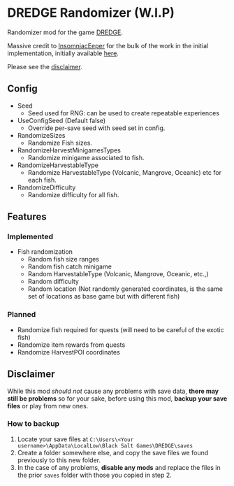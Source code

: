 # DREDGE Randomizer (W.I.P)

Randomizer mod for the game [DREDGE](https://store.steampowered.com/app/1562430/DREDGE/).

Massive credit to [InsomniacEeper](https://github.com/insomniac-eeper) for the bulk of the work in the initial implementation, initially available [here](https://github.com/SloopyNoSleep/DredgeWinchMods).

Please see the [disclaimer](#disclaimer).

## Config
* Seed
   * Seed used for RNG: can be used to create repeatable experiences
* UseConfigSeed (Default false)
   * Override per-save seed with seed set in config.
* RandomizeSizes
   * Randomize Fish sizes.
* RandomizeHarvestMinigamesTypes
   * Randomize minigame associated to fish.
* RandomizeHarvestableType
   * Randomize HarvestableType (Volcanic, Mangrove, Oceanic) etc for each fish.
* RandomizeDifficulty
   * Randomize difficulty for all fish.

## Features
### Implemented
- Fish randomization
  - Random fish size ranges
  - Random fish catch minigame
  - Random HarvestableType (Volcanic, Mangrove, Oceanic, etc.,)
  - Random difficulty
  - Random location (Not randomly generated coordinates, is the same set of locations as base game but with different fish)

### Planned
- Randomize fish required for quests (will need to be careful of the exotic fish)
- Randomize item rewards from quests
- Randomize HarvestPOI coordinates

## Disclaimer
While this mod _should not_ cause any problems with save data, **there may still be problems** so for your sake, before using this mod, **backup your save files** or play from new ones.

### How to backup
1. Locate your save files at `C:\Users\<Your username>\AppData\LocalLow\Black Salt Games\DREDGE\saves`
2. Create a folder somewhere else, and copy the save files we found previously to this new folder.
3. In the case of any problems, **disable any mods** and replace the files in the prior `saves` folder with those you copied in step 2.
